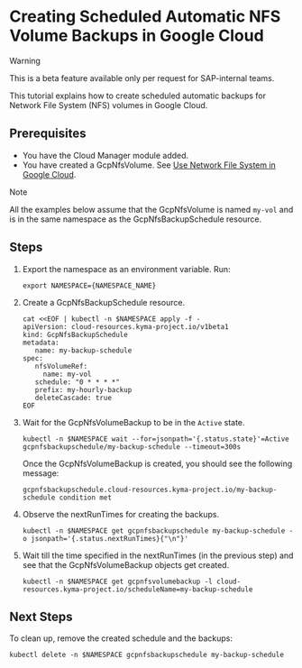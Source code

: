 # Creating Scheduled Automatic NFS Volume Backups in Google Cloud

> [!WARNING]
> This is a beta feature available only per request for SAP-internal teams.

This tutorial explains how to create scheduled automatic backups for Network File System (NFS) volumes in Google Cloud.

## Prerequisites <!-- {docsify-ignore} -->

* You have the Cloud Manager module added.
* You have created a GcpNfsVolume. See [Use Network File System in Google Cloud](./01-20-20-gcp-nfs-volume.md).

> [!NOTE]
> All the examples below assume that the GcpNfsVolume is named `my-vol` and is in the same namespace as the GcpNfsBackupSchedule resource.

## Steps <!-- {docsify-ignore} -->

1. Export the namespace as an environment variable. Run:

   ```shell
   export NAMESPACE={NAMESPACE_NAME}
   ```

2. Create a GcpNfsBackupSchedule resource.

   ```shell
   cat <<EOF | kubectl -n $NAMESPACE apply -f -
   apiVersion: cloud-resources.kyma-project.io/v1beta1
   kind: GcpNfsBackupSchedule
   metadata:
      name: my-backup-schedule
   spec:
      nfsVolumeRef:
        name: my-vol
      schedule: "0 * * * *"
      prefix: my-hourly-backup
      deleteCascade: true
   EOF
   ```

3. Wait for the GcpNfsVolumeBackup to be in the `Active` state.

   ```shell
   kubectl -n $NAMESPACE wait --for=jsonpath='{.status.state}'=Active gcpnfsbackupschedule/my-backup-schedule --timeout=300s
   ```

   Once the GcpNfsVolumeBackup is created, you should see the following message:

   ```console
   gcpnfsbackupschedule.cloud-resources.kyma-project.io/my-backup-schedule condition met
   ```

4. Observe the nextRunTimes for creating the backups.

   ```shell
   kubectl -n $NAMESPACE get gcpnfsbackupschedule my-backup-schedule -o jsonpath='{.status.nextRunTimes}{"\n"}' 
   ```

5. Wait till the time specified in the nextRunTimes (in the previous step) and see that the GcpNfsVolumeBackup objects get created.

   ```shell
   kubectl -n $NAMESPACE get gcpnfsvolumebackup -l cloud-resources.kyma-project.io/scheduleName=my-backup-schedule 
   ```

## Next Steps

To clean up, remove the created schedule and the backups:

   ```shell
   kubectl delete -n $NAMESPACE gcpnfsbackupschedule my-backup-schedule
   ```
